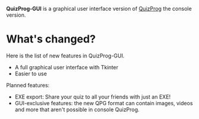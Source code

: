 **QuizProg-GUI** is a graphical user interface version of [QuizProg](../../../quizprog) the console version.

# What's changed?
Here is the list of new features in QuizProg-GUI.
- A full graphical user interface with Tkinter
- Easier to use

Planned features:
- EXE export: Share your quiz to all your friends with just an EXE!
- GUI-exclusive features: the new QPG format can contain images, videos and more that aren't possible in console QuizProg.
